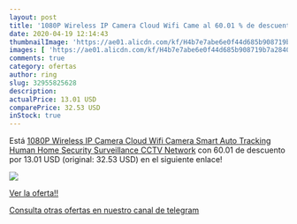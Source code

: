 ```yaml
---
layout: post
title: '1080P Wireless IP Camera Cloud Wifi Came al 60.01 % de descuento'
date: 2020-04-19 12:14:43
thumbnailImage: 'https://ae01.alicdn.com/kf/H4b7e7abe6e0f44d685b908719b7a2840p/1080P-Wireless-IP-Camera-Cloud-Wifi-Camera-Smart-Auto-Tracking-Human-Home-Security-Surveillance-CCTV-Network.jpg_350x350._SL200_.jpg'
images: [ 'https://ae01.alicdn.com/kf/H4b7e7abe6e0f44d685b908719b7a2840p/1080P-Wireless-IP-Camera-Cloud-Wifi-Camera-Smart-Auto-Tracking-Human-Home-Security-Surveillance-CCTV-Network.jpg_350x350._SL200_.jpg' ]
comments: true
category: ofertas
author: ring
slug: 32955825628
description:
actualPrice: 13.01 USD
comparePrice: 32.53 USD
inStock: true
---
```


Está [1080P Wireless IP Camera Cloud Wifi Camera Smart Auto Tracking Human Home Security Surveillance CCTV Network](https://www.amazon.com/dp/32955825628/?tag=redken08-20) con 60.01 de descuento por 13.01 USD (original: 32.53 USD) en el siguiente enlace!

[![](https://ae01.alicdn.com/kf/H4b7e7abe6e0f44d685b908719b7a2840p/1080P-Wireless-IP-Camera-Cloud-Wifi-Camera-Smart-Auto-Tracking-Human-Home-Security-Surveillance-CCTV-Network.jpg_350x350._SL200_.jpg)](https://www.amazon.com/dp/32955825628/?tag=redken08-20)

[Ver la oferta!!](https://www.amazon.com/dp/32955825628/?tag=redken08-20)

[Consulta otras ofertas en nuestro canal de telegram](https://t.me/s/ofertas25)
